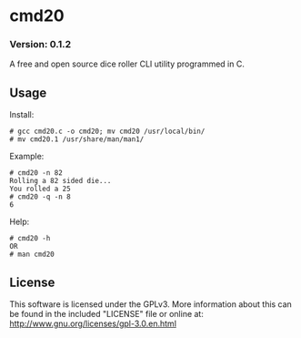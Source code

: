 # cmd20
### Version: 0.1.2

A free and open source dice roller CLI utility programmed in C.

## Usage
Install:
```
# gcc cmd20.c -o cmd20; mv cmd20 /usr/local/bin/
# mv cmd20.1 /usr/share/man/man1/
```

Example:
```
# cmd20 -n 82
Rolling a 82 sided die...
You rolled a 25
# cmd20 -q -n 8
6
```

Help:
```
# cmd20 -h
OR
# man cmd20
```


## License
This software is licensed under the GPLv3. More information about this can be found in the included "LICENSE" file or online at: http://www.gnu.org/licenses/gpl-3.0.en.html



